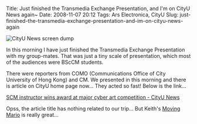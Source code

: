 Title: Just finished the Transmedia Exchange Presentation, and I'm on CityU News again~
Date: 2008-11-07 20:12
Tags: Ars Electronica, CityU
Slug: just-finished-the-transmedia-exchange-presentation-and-im-on-cityu-news-again

![CityU News screen dump][]

In this morning I have just finished the Transmedia Exchange
Presentation with my group-mates. That was just a tiny scale of
presentation, which most of the audiences were BScCM students.

There were reporters from COMO (Communications Office of City University
of Hong Kong) and CM. We presented in this morning and there is article
on CityU home page now... They acted so fast! Below is the link...

[SCM instructor wins award at major cyber art competition - CityU News](http://www6.cityu.edu.hk/puo/CityUMember/Story/Story.aspx?id=20081107153525)

Opss, the article title has nothing related to our trip... But Keith's
[Moving Mario][] is really great...

  [CityU News screen dump]: /files/2008/npc.jpg
  [Moving Mario]: http://www.the-demos.com/movingmario/
